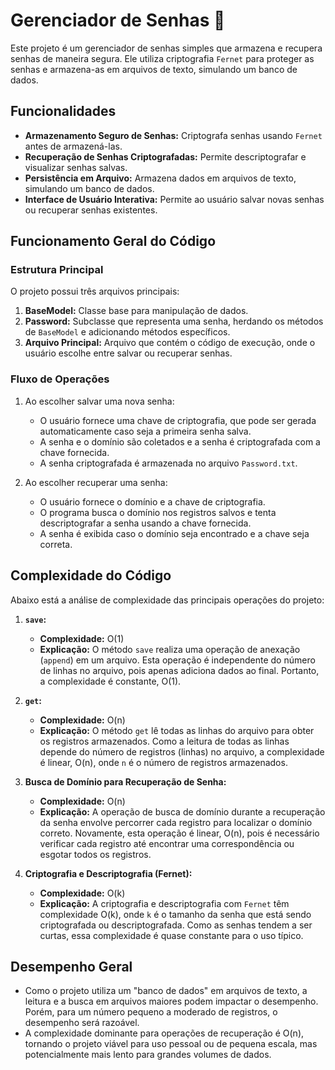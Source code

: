 # Gerenciador de Senhas 🔐

Este projeto é um gerenciador de senhas simples que armazena e recupera senhas de maneira segura. Ele utiliza criptografia `Fernet` para proteger as senhas e armazena-as em arquivos de texto, simulando um banco de dados.

## Funcionalidades

- **Armazenamento Seguro de Senhas:** Criptografa senhas usando `Fernet` antes de armazená-las.
- **Recuperação de Senhas Criptografadas:** Permite descriptografar e visualizar senhas salvas.
- **Persistência em Arquivo:** Armazena dados em arquivos de texto, simulando um banco de dados.
- **Interface de Usuário Interativa:** Permite ao usuário salvar novas senhas ou recuperar senhas existentes.

## Funcionamento Geral do Código

### Estrutura Principal

O projeto possui três arquivos principais:

1. **BaseModel:** Classe base para manipulação de dados.
2. **Password:** Subclasse que representa uma senha, herdando os métodos de `BaseModel` e adicionando métodos específicos.
3. **Arquivo Principal:** Arquivo que contém o código de execução, onde o usuário escolhe entre salvar ou recuperar senhas.

### Fluxo de Operações

1. Ao escolher salvar uma nova senha:
   - O usuário fornece uma chave de criptografia, que pode ser gerada automaticamente caso seja a primeira senha salva.
   - A senha e o domínio são coletados e a senha é criptografada com a chave fornecida.
   - A senha criptografada é armazenada no arquivo `Password.txt`.

2. Ao escolher recuperar uma senha:
   - O usuário fornece o domínio e a chave de criptografia.
   - O programa busca o domínio nos registros salvos e tenta descriptografar a senha usando a chave fornecida.
   - A senha é exibida caso o domínio seja encontrado e a chave seja correta.

## Complexidade do Código

Abaixo está a análise de complexidade das principais operações do projeto:

1. **`save`:**  
   - **Complexidade:** O(1)  
   - **Explicação:** O método `save` realiza uma operação de anexação (`append`) em um arquivo. Esta operação é independente do número de linhas no arquivo, pois apenas adiciona dados ao final. Portanto, a complexidade é constante, O(1).

2. **`get`:**  
   - **Complexidade:** O(n)  
   - **Explicação:** O método `get` lê todas as linhas do arquivo para obter os registros armazenados. Como a leitura de todas as linhas depende do número de registros (linhas) no arquivo, a complexidade é linear, O(n), onde `n` é o número de registros armazenados.

3. **Busca de Domínio para Recuperação de Senha:**
   - **Complexidade:** O(n)  
   - **Explicação:** A operação de busca de domínio durante a recuperação da senha envolve percorrer cada registro para localizar o domínio correto. Novamente, esta operação é linear, O(n), pois é necessário verificar cada registro até encontrar uma correspondência ou esgotar todos os registros.

4. **Criptografia e Descriptografia (Fernet):**
   - **Complexidade:** O(k)  
   - **Explicação:** A criptografia e descriptografia com `Fernet` têm complexidade O(k), onde `k` é o tamanho da senha que está sendo criptografada ou descriptografada. Como as senhas tendem a ser curtas, essa complexidade é quase constante para o uso típico.

## Desempenho Geral

- Como o projeto utiliza um "banco de dados" em arquivos de texto, a leitura e a busca em arquivos maiores podem impactar o desempenho. Porém, para um número pequeno a moderado de registros, o desempenho será razoável.
- A complexidade dominante para operações de recuperação é O(n), tornando o projeto viável para uso pessoal ou de pequena escala, mas potencialmente mais lento para grandes volumes de dados.

